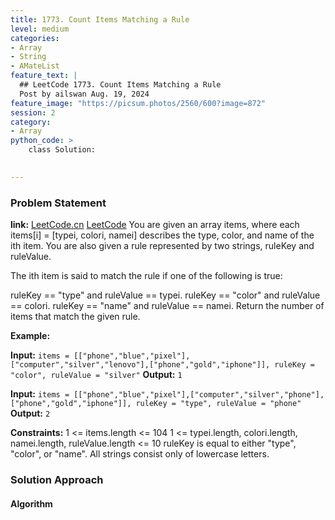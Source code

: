 ```yaml
---
title: 1773. Count Items Matching a Rule
level: medium
categories:
- Array
- String
- AMateList
feature_text: |
  ## LeetCode 1773. Count Items Matching a Rule
  Post by ailswan Aug. 19, 2024
feature_image: "https://picsum.photos/2560/600?image=872"
session: 2
category:
- Array
python_code: >
    class Solution:
   

---
```


### Problem Statement
**link:**
[LeetCode.cn](https://leetcode.cn/problems/largest-plus-sign/)
[LeetCode](https://leetcode.com/problems/largest-plus-sign/)
You are given an array items, where each items[i] = [typei, colori, namei] describes the type, color, and name of the ith item. You are also given a rule represented by two strings, ruleKey and ruleValue.

The ith item is said to match the rule if one of the following is true:

ruleKey == "type" and ruleValue == typei.
ruleKey == "color" and ruleValue == colori.
ruleKey == "name" and ruleValue == namei.
Return the number of items that match the given rule.

**Example:**

**Input:** `items = [["phone","blue","pixel"],["computer","silver","lenovo"],["phone","gold","iphone"]], ruleKey = "color", ruleValue = "silver"`
**Output:** `1`

**Input:** `items = [["phone","blue","pixel"],["computer","silver","phone"],["phone","gold","iphone"]], ruleKey = "type", ruleValue = "phone"`
**Output:** `2`


**Constraints:**
1 <= items.length <= 104
1 <= typei.length, colori.length, namei.length, ruleValue.length <= 10
ruleKey is equal to either "type", "color", or "name".
All strings consist only of lowercase letters.

### Solution Approach
 
#### Algorithm
 
